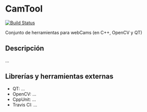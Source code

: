CamTool
=======
[![Build Status](https://travis-ci.org/wyllman/CamTool.svg?branch=master)](https://travis-ci.org/wyllman/CamTool)

Conjunto de herramientas para webCams (en C++, OpenCV y QT)

Descripción
-----------

...

Librerías y herramientas externas
---------------------------------
- QT: ...
- OpenCV: ...
- CppUnit: ...
- Travis CI: ...

